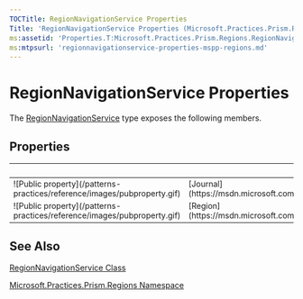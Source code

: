 ```yaml
---
TOCTitle: RegionNavigationService Properties
Title: 'RegionNavigationService Properties (Microsoft.Practices.Prism.Regions)'
ms:assetid: 'Properties.T:Microsoft.Practices.Prism.Regions.RegionNavigationService'
ms:mtpsurl: 'regionnavigationservice-properties-mspp-regions.md'
---
```



# RegionNavigationService Properties

The [RegionNavigationService](https://msdn.microsoft.com/library/microsoft.practices.prism.regions.regionnavigationservice) type exposes the following members.

## Properties


<table>

<thead>
<tr class="header">
<th> </th>
<th>Name</th>
<th>Description</th>
</tr>
</thead>
<tbody>
<tr class="odd">
<td>![Public property](/patterns-practices/reference/images/pubproperty.gif)</td>
<td>[Journal](https://msdn.microsoft.com/library/microsoft.practices.prism.regions.regionnavigationservice.journal)</td>
<td><div class="summary">
Gets the journal.
</div></td>
</tr>
<tr class="even">
<td>![Public property](/patterns-practices/reference/images/pubproperty.gif)</td>
<td>[Region](https://msdn.microsoft.com/library/microsoft.practices.prism.regions.regionnavigationservice.region)</td>
<td><div class="summary">
Gets or sets the region.
</div></td>
</tr>
</tbody>
</table>

## See Also

[RegionNavigationService Class](https://msdn.microsoft.com/library/microsoft.practices.prism.regions.regionnavigationservice)

[Microsoft.Practices.Prism.Regions Namespace](https://msdn.microsoft.com/library/microsoft.practices.prism.regions)
